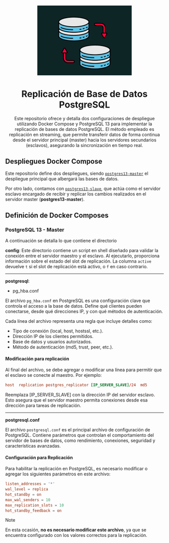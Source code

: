 <a name="readme-top"></a>

<div align="center">

<a href="https://github.com/jesusalbujas/postgres_replication"> <img width="300px" src="./docs/background.png" alt="Logo" width="800" /> </a>

# Replicación de Base de Datos PostgreSQL
Este repositorio ofrece y detalla dos configuraciones de despliegue utilizando Docker Compose y PostgreSQL 13 para implementar la replicación de bases de datos PostgreSQL. El método empleado es replicación en streaming, que permite transferir datos de forma continua desde el servidor principal (master) hacia los servidores secundarios (esclavos), asegurando la sincronización en tiempo real. 
</div>

## Despliegues Docker Compose

Este repositorio define dos despliegues, siendo [`postgres13-master`](https://github.com/jesusalbujas/postgres_replication/tree/main/postgres13-master) el despliegue principal que albergará las bases de datos.

Por otro lado, contamos con [`postgres13-slave`](https://github.com/jesusalbujas/postgres_replication/tree/main/postgres13-slave), que actúa como el servidor esclavo encargado de recibir y replicar los cambios realizados en el servidor master (**postgres13-master**).

## Definición de Docker Composes

### PostgreSQL 13 - Master

A continuación se detalla lo que contiene el directorio

**config**: Este directorio contiene un script en shell diseñado para validar la conexión entre el servidor maestro y el esclavo. Al ejecutarlo, proporciona información sobre el estado del slot de replicación. La columna `active` devuelve `t` si el slot de replicación está activo, o `f` en caso contrario.

---

**postgresql**:

- pg_hba.conf

El archivo `pg_hba.conf` en PostgreSQL es una configuración clave que controla el acceso a la base de datos. Define qué clientes pueden conectarse, desde qué direcciones IP, y con qué métodos de autenticación.

Cada línea del archivo representa una regla que incluye detalles como:

- Tipo de conexión (local, host, hostssl, etc.).
- Dirección IP de los clientes permitidos.
- Base de datos y usuarios autorizados.
- Método de autenticación (md5, trust, peer, etc.).

#### Modificación para replicación

Al final del archivo, se debe agregar o modificar una línea para permitir que el esclavo se conecte al maestro. Por ejemplo:

```conf
host  replication postgres_replicator [IP_SERVER_SLAVE]/24  md5
```

Reemplaza [IP_SERVER_SLAVE] con la dirección IP del servidor esclavo. Esto asegura que el servidor maestro permita conexiones desde esa dirección para tareas de replicación.

---

**postgresql.conf**

El archivo `postgresql.conf` es el principal archivo de configuración de PostgreSQL. Contiene parámetros que controlan el comportamiento del servidor de bases de datos, como rendimiento, conexiones, seguridad y características avanzadas.

#### Configuración para Replicación

Para habilitar la replicación en PostgreSQL, es necesario modificar o agregar los siguientes parámetros en este archivo:

```conf
listen_addresses = '*'
wal_level = replica
hot_standby = on
max_wal_senders = 10
max_replication_slots = 10
hot_standby_feedback = on
```

> [!NOTE]
> En esta ocasión, **no es necesario modificar este archivo**, ya que se encuentra configurado con los valores correctos para la replicación.
